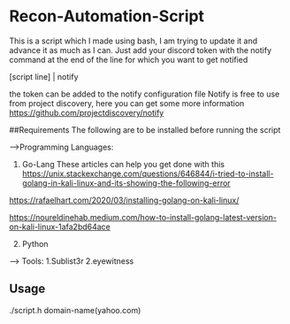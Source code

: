 # Recon-Automation-Script
This is a script which I made using bash, I am trying to update it and advance it as much as I can.
Just add your discord token with the notify command at the end of the line for which you want to get notified

[script line] | notify

the token can be added to the notify configuration file
Notify is free to use from project discovery, here you can get some more information 
https://github.com/projectdiscovery/notify

##Requirements
The following are to be installed before running the script

-->Programming Languages:
1. Go-Lang
These articles can help you get done with this
https://unix.stackexchange.com/questions/646844/i-tried-to-install-golang-in-kali-linux-and-its-showing-the-following-error

https://rafaelhart.com/2020/03/installing-golang-on-kali-linux/

https://noureldinehab.medium.com/how-to-install-golang-latest-version-on-kali-linux-1afa2bd64ace

2. Python

--> Tools:
1.Sublist3r
2.eyewitness

## Usage

./script.h domain-name(yahoo.com)
